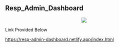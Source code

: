## Resp_Admin_Dashboard


<div align ="center">
  <img src="https://readme-typing-svg.herokuapp.com?font=Wallpoet&color=%236FDA44&size=32&center=true&vCenter=true&width=600&height=50&lines=Hi+there+,+This+is+A+Responsive+Admin+Dashboard alt="Headline" /> 
</div>

Link Provided Below

https://resp-admin-dashboard.netlify.app/index.html
